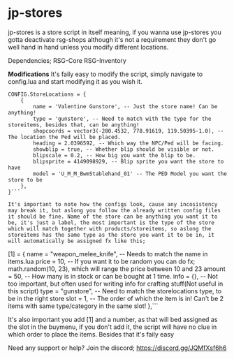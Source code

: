 # jp-stores
jp-stores is a store script in itself meaning, if you wanna use jp-stores you gotta deactivate rsg-shops although it's not a requirement they don't go well hand in hand unless you modify different locations.

Dependencies;
RSG-Core
RSG-Inventory

**Modifications**
It's faily easy to modify the script, simply navigate to config.lua and start modifying it as you wish it.

```
CONFIG.StoreLocations = {
    {
        name = 'Valentine Gunstore', -- Just the store name! Can be anything!
        type = 'gunstore', -- Need to match with the type for the storeitems, besides that, can be anything!
        shopcoords = vector3(-280.4532, 778.91619, 119.50395-1.0), -- The location the Ped will be placed.
        heading = 2.0396592, -- Which way the NPC/Ped will be facing.
        showblip = true, -- Whether blip should be visible or not.
        blipscale = 0.2, -- How big you want the blip to be.
        blipsprite = 4149098929, -- Blip sprite you want the store to have
        model = 'U_M_M_BwmStablehand_01' -- The PED Model you want the store to be
    },
}```

It's important to note how the configs look, cause any incosistency may break it, but aslong you follow the already written config files it should be fine. Name of the store can be anything you want it to be, it's just a label, the most important is the type of the store which will match together with products/storeitems, so aslong the storeitems has the same type as the store you want it to be in, it will automatically be assigned fx like this;

```
[1] = { 
        name = "weapon_melee_knife", -- Needs to match the name in items.lua
        price = 10, -- If you want it to be random you can do fx; math.random(10, 23), which will range the price between 10 and 23 
        amount = 50, -- How many is in stock or can be bought at 1 time.
        info = {}, -- Not too important, but often used for writing info for crafting stuff(Not useful in this script)
        type = "gunstore", -- Need to match the storelocations type, to be in the right store
        slot = 1, -- The order of which the item is in! Can't be 2 items with same type/category in the same slot!
    },```

It's also important you add [1] and a number, as that will bed assigned as the slot in the buymenu, if you don't add it, the script will have no clue in which order to place the items. Besides that it's faily easy

Need any support or help? Join the discord; https://discord.gg/JQMfXsf6h6
